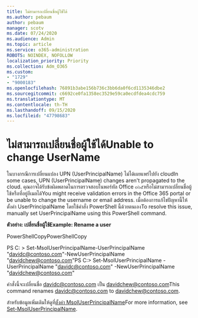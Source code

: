 ```yaml
---
title: ไม่สามารถเปลี่ยนชื่อผู้ใช้ได้
ms.author: pebaum
author: pebaum
manager: scotv
ms.date: 07/24/2020
ms.audience: Admin
ms.topic: article
ms.service: o365-administration
ROBOTS: NOINDEX, NOFOLLOW
localization_priority: Priority
ms.collection: Adm_O365
ms.custom:
- "1729"
- "9000183"
ms.openlocfilehash: 76891b3abe156b736c3bb6da0f6cd1135346dbe2
ms.sourcegitcommit: c6692ce0fa1358ec3529e59ca0ecdfdea4cdc759
ms.translationtype: MT
ms.contentlocale: th-TH
ms.lasthandoff: 09/15/2020
ms.locfileid: "47798683"
---
```

# <a name="unable-to-change-username"></a><span data-ttu-id="a9c94-102">ไม่สามารถเปลี่ยนชื่อผู้ใช้ได้</span><span class="sxs-lookup"><span data-stu-id="a9c94-102">Unable to change UserName</span></span>

<span data-ttu-id="a9c94-103">ในบางกรณีการเปลี่ยนแปลง UPN (UserPrincipalName) ไม่ได้เผยแพร่ไปยัง cloud</span><span class="sxs-lookup"><span data-stu-id="a9c94-103">In some cases, UPN (UserPrincipalName) changes aren't propagated to the cloud.</span></span> <span data-ttu-id="a9c94-104">คุณอาจได้รับข้อผิดพลาดในการตรวจสอบในพอร์ทัล Office ๓๖๕หรือไม่สามารถเปลี่ยนชื่อผู้ใช้หรือที่อยู่อีเมลได้</span><span class="sxs-lookup"><span data-stu-id="a9c94-104">You might receive validation errors in the Office 365 portal or be unable to change the username or email address.</span></span> <span data-ttu-id="a9c94-105">เมื่อต้องการแก้ไขปัญหานี้ให้ตั้งค่า UserPrincipalName โดยใช้คำสั่ง PowerShell นี้ด้วยตนเอง</span><span class="sxs-lookup"><span data-stu-id="a9c94-105">To resolve this issue, manually set UserPrincipalName using this PowerShell command.</span></span>

<span data-ttu-id="a9c94-106">**ตัวอย่าง: เปลี่ยนชื่อผู้ใช้**</span><span class="sxs-lookup"><span data-stu-id="a9c94-106">**Example: Rename a user**</span></span>

<span data-ttu-id="a9c94-107">PowerShellCopy</span><span class="sxs-lookup"><span data-stu-id="a9c94-107">PowerShellCopy</span></span>

<span data-ttu-id="a9c94-108">PS C: \> Set-MsolUserPrincipalName-UserPrincipalName "davidc@contoso.com"-NewUserPrincipalName "davidchew@contoso.com"</span><span class="sxs-lookup"><span data-stu-id="a9c94-108">PS C:\> Set-MsolUserPrincipalName -UserPrincipalName "davidc@contoso.com" -NewUserPrincipalName "davidchew@contoso.com"</span></span>

<span data-ttu-id="a9c94-109">คำสั่งนี้จะเปลี่ยนชื่อ davidc@contoso.com เป็น davidchew@contoso.com</span><span class="sxs-lookup"><span data-stu-id="a9c94-109">This command renames davidc@contoso.com to davidchew@contoso.com.</span></span>

<span data-ttu-id="a9c94-110">สำหรับข้อมูลเพิ่มเติมให้ดูที่[ตั้งค่า MsolUserPrincipalName](https://docs.microsoft.com/powershell/module/msonline/set-msoluserprincipalname?view=azureadps-1.0)</span><span class="sxs-lookup"><span data-stu-id="a9c94-110">For more information, see [Set-MsolUserPrincipalName](https://docs.microsoft.com/powershell/module/msonline/set-msoluserprincipalname?view=azureadps-1.0).</span></span>